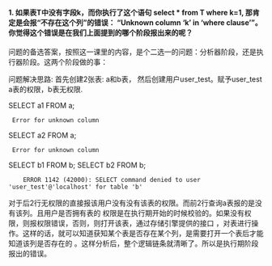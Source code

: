 #### 1. 如果表T中没有字段k，而你执行了这个语句 select * from T where k=1, 那肯定是会报“不存在这个列”的错误： “Unknown column ‘k’ in ‘where clause’”。你觉得这个错误是在我们上面提到的哪个阶段报出来的呢？
    
问题的备选答案，按照这一课里的内容，是个二选一的问题：分析器阶段，还是执行器阶段。这两个阶段做的事：

问题解决思路: 首先创建2张表: a和b表， 然后创建用户user_test。赋予user_test a表的权限，b表无权限.

SELECT a1 FROM a;
```
 Error for unknown column
```
SELECT a2 FROM a;
```
 Error for unknown column
```
SELECT b1 FROM b;
SELECT b2 FROM b;
```
    ERROR 1142 (42000): SELECT command denied to user 'user_test'@'localhost' for table 'b'
```

对于后2行无权限的直接报该用户没有没有该表的权限。而前2行查询a表报的是没有该列。且用户是否拥有表的
权限是在执行期开始的时候校验的。如果没有权限，则报权限错误，否则，则打开该表，通过存储引擎提供的接口
，对表进行操作。这样的话，就可以知道获知某个表是否存在某个列，是需要打开一个表后才能知道该列是否存在的
。这样分析后，整个逻辑链条就清晰了。所以是执行期阶段报出的错误。
